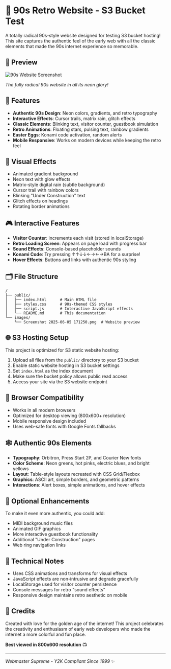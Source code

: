# 🌈 90s Retro Website - S3 Bucket Test

A totally radical 90s-style website designed for testing S3 bucket hosting! This site captures the authentic feel of the early web with all the classic elements that made the 90s internet experience so memorable.

## 📸 Preview

![90s Website Screenshot](../images/image1.png)

*The fully radical 90s website in all its neon glory!*

## 🚀 Features

- **Authentic 90s Design**: Neon colors, gradients, and retro typography
- **Interactive Effects**: Cursor trails, matrix rain, glitch effects
- **Classic Elements**: Blinking text, visitor counter, guestbook simulation
- **Retro Animations**: Floating stars, pulsing text, rainbow gradients
- **Easter Eggs**: Konami code activation, random alerts
- **Mobile Responsive**: Works on modern devices while keeping the retro feel

## 🎨 Visual Effects

- Animated gradient background
- Neon text with glow effects
- Matrix-style digital rain (subtle background)
- Cursor trail with rainbow colors
- Blinking "Under Construction" text
- Glitch effects on headings
- Rotating border animations

## 🎮 Interactive Features

- **Visitor Counter**: Increments each visit (stored in localStorage)
- **Retro Loading Screen**: Appears on page load with progress bar
- **Sound Effects**: Console-based placeholder sounds
- **Konami Code**: Try pressing ↑↑↓↓←→←→BA for a surprise!
- **Hover Effects**: Buttons and links with authentic 90s styling

## 🗂️ File Structure

```
/
├── public/
│   ├── index.html      # Main HTML file
│   ├── styles.css      # 90s-themed CSS styles
│   ├── script.js       # Interactive JavaScript effects
│   └── README.md       # This documentation
└── images/
    └── Screenshot 2025-06-05 171250.png  # Website preview
```

## 🌐 S3 Hosting Setup

This project is optimized for S3 static website hosting:

1. Upload all files from the `public/` directory to your S3 bucket
2. Enable static website hosting in S3 bucket settings
3. Set `index.html` as the index document
4. Make sure the bucket policy allows public read access
5. Access your site via the S3 website endpoint

## 🎯 Browser Compatibility

- Works in all modern browsers
- Optimized for desktop viewing (800x600+ resolution)
- Mobile responsive design included
- Uses web-safe fonts with Google Fonts fallbacks

## 🕸️ Authentic 90s Elements

- **Typography**: Orbitron, Press Start 2P, and Courier New fonts
- **Color Scheme**: Neon greens, hot pinks, electric blues, and bright yellows
- **Layout**: Table-style layouts recreated with CSS Grid/Flexbox
- **Graphics**: ASCII art, simple borders, and geometric patterns
- **Interactions**: Alert boxes, simple animations, and hover effects

## 🎵 Optional Enhancements

To make it even more authentic, you could add:
- MIDI background music files
- Animated GIF graphics
- More interactive guestbook functionality
- Additional "Under Construction" pages
- Web ring navigation links

## 🔧 Technical Notes

- Uses CSS animations and transforms for visual effects
- JavaScript effects are non-intrusive and degrade gracefully
- LocalStorage used for visitor counter persistence
- Console messages for retro "sound effects"
- Responsive design maintains retro aesthetic on mobile

## 🎉 Credits

Created with love for the golden age of the internet! This project celebrates the creativity and enthusiasm of early web developers who made the internet a more colorful and fun place.

**Best viewed in 800x600 resolution** 📺

---

*Webmaster Supreme - Y2K Compliant Since 1999* ✨